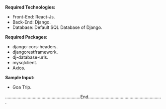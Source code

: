 **Required Technologies:**
* Front-End: React-Js.
* Back-End: Django.
* Database: Default SQL Database of Django.

**Required Packages:**
* django-cors-headers.
* djangorestframework.
* dj-database-urls.
* mysqlclient.
* Axios.

**Sample Input:**
* Goa Trip.


............................................................End...........................................................
